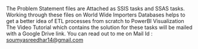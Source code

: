 The Problem Statement files are Attached as SSIS tasks and SSAS tasks. 
Working through these files on World Wide Importers Databases helps to get a better idea of ETL processes from scratch to PowerBI Visualization 
The Video Tutorial which contains the solution for these  tasks will be mailed with a Google Drive link.
You can read out to me on Mail Id : soumyasreedhar14@gmail.com
